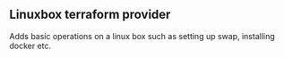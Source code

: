 Linuxbox terraform provider
---

Adds basic operations on a linux box such as setting up swap, installing docker etc.


